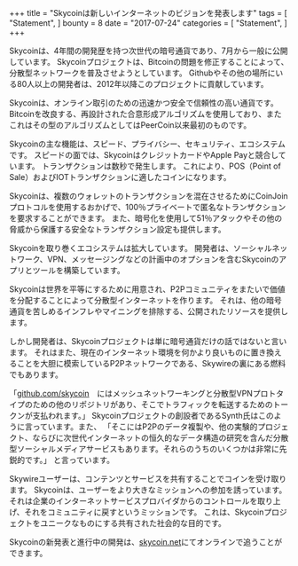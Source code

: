 +++
title = "Skycoinは新しいインターネットのビジョンを発表します"
tags = [
    "Statement",
]
bounty = 8
date = "2017-07-24"
categories = [
    "Statement",
]
+++

Skycoinは、4年間の開発歴を持つ次世代の暗号通貨であり、7月から一般に公開しています。
Skycoinプロジェクトは、Bitcoinの問題を修正することによって、分散型ネットワークを普及させようとしています。
Githubやその他の場所にいる80人以上の開発者は、2012年以降このプロジェクトに貢献しています。

Skycoinは、オンライン取引のための迅速かつ安全で信頼性の高い通貨です。
Bitcoinを改良する、再設計された合意形成アルゴリズムを使用しており、またこれはその型のアルゴリズムとしてはPeerCoin以来最初のものです。

Skycoinの主な機能は、スピード、プライバシー、セキュリティ、エコシステムです。
スピードの面では、SkycoinはクレジットカードやApple Payと競合しています。
トランザクションは数秒で発生します。 
これにより、POS（Point of Sale）およびIOTトランザクションに適したコインになります。

Skycoinは、複数のウォレットのトランザクションを混在させるためにCoinJoinプロトコルを使用するおかげで、100％プライベートで匿名なトランザクションを要求することができます。
また、暗号化を使用して51％アタックやその他の脅威から保護する安全なトランザクション設定も提供します。

Skycoinを取り巻くエコシステムは拡大しています。
開発者は、ソーシャルネットワーク、VPN、メッセージングなどの計画中のオプションを含むSkycoinのアプリとツールを構築しています。

Skycoinは世界を平等にするために用意され、P2Pコミュニティをまたいで価値を分配することによって分散型インターネットを作ります。
それは、他の暗号通貨を苦しめるインフレやマイニングを排除する、公開されたリソースを提供します。

しかし開発者は、Skycoinプロジェクトは単に暗号通貨だけの話ではないと言います。
それはまた、現在のインターネット環境を何かより良いものに置き換えることを大胆に模索しているP2Pネットワークである、Skywireの裏にある燃料でもあります。

「[github.com/skycoin](https://github.com/skycoin)　にはメッシュネットワーキングと分散型VPNプロトタイプのための他のリポジトリがあり、そこでトラフィックを転送するためのトークンが支払われます。」
Skycoinプロジェクトの創設者であるSynth氏はこのように言っています。また、
「そこにはP2Pのデータ複製や、他の実験的プロジェクト、ならびに次世代インターネットの恒久的なデータ構造の研究を含んだ分散型ソーシャルメディアサービスもあります。それらのうちのいくつかは非常に先鋭的です。」
と言っています。

Skywireユーザーは、コンテンツとサービスを共有することでコインを受け取ります。
Skycoinは、ユーザーをより大きなミッションへの参加を誘っています。
それは企業のインターネットサービスプロバイダからのコントロールを取り上げ、それをコミュニティに戻すというミッションです。
これは、Skycoinプロジェクトをユニークなものにする共有された社会的な目的です。

Skycoinの新発表と進行中の開発は、[skycoin.net](https://www.skycoin.net)にてオンラインで追うことができます。
